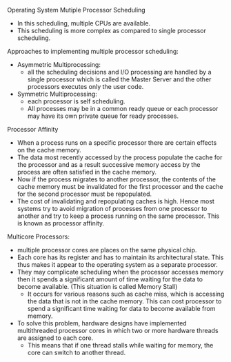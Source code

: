 Operating System Mutiple Processor Scheduling
- In this scheduling, multiple CPUs are available. 
- This scheduling is more complex as compared to single processor scheduling.

Approaches to implementing multiple processor scheduling:
- Asymmetric Multiprocessing: 
	- all the scheduling decisions and I/O processing are handled by a single processor which is called the Master Server and the other processors executes only the user code. 
- Symmetric Multiprocessing:
	- each processor is self scheduling.
	- All processes may be in a common ready queue or each processor may have its own private queue for ready processes.

Processor Affinity
- When a process runs on a specific processor there are certain effects on the cache memory. 
- The data most recently accessed by the process populate the cache for the processor and as a result successive memory access by the process are often satisfied in the cache memory. 
- Now if the process migrates to another processor, the contents of the cache memory must be invalidated for the first processor and the cache for the second processor must be repopulated.
- The cost of invalidating and repopulating caches is high. Hence most systems try to avoid migration of processes from one processor to another and try to keep a process running on the same processor. This is known as processor affinity.

Multicore Processors:
- multiple processor cores are places on the same physical chip.
- Each core has its register and has to maintain its architectural state. This thus makes it appear to the operating system as a separate processor. 
- They may complicate scheduling when the processor accesses memory then it spends a significant amount of time waiting for the data to become available. (This situation is called Memory Stall)
	- It occurs for various reasons such as cache miss, which is accessing the data that is not in the cache memory. This can cost processor to spend a significant time waiting for data to become available from memory.
- To solve this problem, hardware designs have implemented multithreaded processor cores in which two or more hardware threads are assigned to each core. 
	- This means that if one thread stalls while waiting for memory, the core can switch to another thread.
